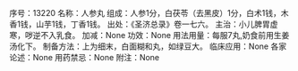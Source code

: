 序号：13220
名称：人参丸
组成：人参1分，白茯苓（去黑皮）1分，白术1钱，木香1钱，山芋1钱，丁香1钱。
出处：《圣济总录》卷一七六。
主治：小儿脾胃虚寒，哕逆不入乳食。
加减：None
功效：None
用法用量：每服7丸,奶食前用生姜汤化下。
制备方法：上为细末，白面糊和丸，如绿豆大。
临床应用：None
各家论述：None
用药禁忌：None
附注：None
